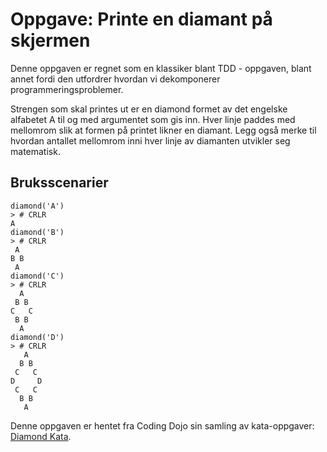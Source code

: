 # Oppgave: Printe en diamant på skjermen

Denne oppgaven er regnet som en klassiker blant TDD - oppgaven, blant annet fordi den utfordrer hvordan vi dekomponerer programmeringsproblemer.

Strengen som skal printes ut er en diamond formet av det engelske alfabetet A til og med argumentet som gis inn. Hver linje paddes med mellomrom slik at formen på printet likner en diamant. Legg også merke til hvordan antallet mellomrom inni hver linje av diamanten utvikler seg matematisk.

## Bruksscenarier
```
diamond('A')
> # CRLR
A
diamond('B')
> # CRLR
 A
B B
 A
diamond('C')
> # CRLR
  A
 B B
C   C
 B B
  A
diamond('D')
> # CRLR
   A
  B B
 C   C
D     D
 C   C
  B B
   A
```

Denne oppgaven er hentet fra Coding Dojo sin samling av kata-oppgaver: [Diamond Kata](https://codingdojo.org/kata/Diamond/).
